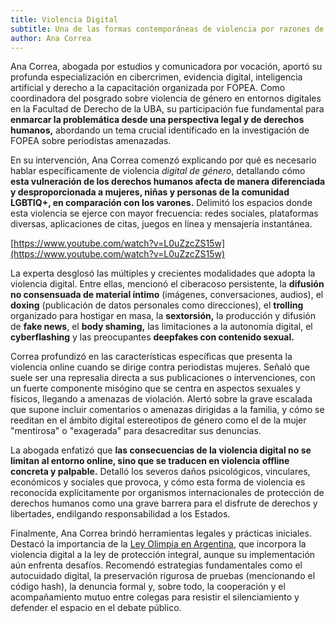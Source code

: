 ```yaml
---
title: Violencia Digital
subtitle: Una de las formas contemporáneas de violencia por razones de género
author: Ana Correa
---
```


Ana Correa, abogada por estudios y comunicadora por vocación, aportó su profunda especialización en cibercrimen, evidencia digital, inteligencia artificial y derecho a la capacitación organizada por FOPEA. Como coordinadora del posgrado sobre violencia de género en entornos digitales en la Facultad de Derecho de la UBA, su participación fue fundamental para **enmarcar la problemática desde una perspectiva legal y de derechos humanos,** abordando un tema crucial identificado en la investigación de FOPEA sobre periodistas amenazadas.  

En su intervención, Ana Correa comenzó explicando por qué es necesario hablar específicamente de violencia *digital de género*, detallando cómo **esta vulneración de los derechos humanos afecta de manera diferenciada y desproporcionada a mujeres, niñas y personas de la comunidad LGBTIQ+, en comparación con los varones.** Delimitó los espacios donde esta violencia se ejerce con mayor frecuencia: redes sociales, plataformas diversas, aplicaciones de citas, juegos en línea y mensajería instantánea.  

[https://www.youtube.com/watch?v=L0uZzcZS15w](https://www.youtube.com/watch?v=L0uZzcZS15w) 

La experta desglosó las múltiples y crecientes modalidades que adopta la violencia digital. Entre ellas, mencionó el ciberacoso persistente, la **difusión no consensuada de material íntimo** (imágenes, conversaciones, audios), el **doxing** (publicación de datos personales como direcciones), el **trolling** organizado para hostigar en masa, la **sextorsión,** la producción y difusión de **fake news**, el **body shaming,** las limitaciones a la autonomía digital, el **cyberflashing** y las preocupantes **deepfakes con contenido sexual.**

Correa profundizó en las características específicas que presenta la violencia online cuando se dirige contra periodistas mujeres. Señaló que suele ser una represalia directa a sus publicaciones o intervenciones, con un fuerte componente misógino que se centra en aspectos sexuales y físicos, llegando a amenazas de violación. Alertó sobre la grave escalada que supone incluir comentarios o amenazas dirigidas a la familia, y cómo se reeditan en el ámbito digital estereotipos de género como el de la mujer "mentirosa" o "exagerada" para desacreditar sus denuncias.  

La abogada enfatizó que **las consecuencias de la violencia digital no se limitan al entorno online, sino que se traducen en violencia offline concreta y palpable.** Detalló los severos daños psicológicos, vinculares, económicos y sociales que provoca, y cómo esta forma de violencia es reconocida explícitamente por organismos internacionales de protección de derechos humanos como una grave barrera para el disfrute de derechos y libertades, endilgando responsabilidad a los Estados.  

Finalmente, Ana Correa brindó herramientas legales y prácticas iniciales. Destacó la importancia de la [Ley Olimpia en Argentina](https://www.argentina.gob.ar/noticias/ley-olimpia-el-gobierno-promulgo-la-legislacion-que-incorpora-la-violencia-digital-como-una), que incorpora la violencia digital a la ley de protección integral, aunque su implementación aún enfrenta desafíos. Recomendó estrategias fundamentales como el autocuidado digital, la preservación rigurosa de pruebas (mencionando el código hash), la denuncia formal y, sobre todo, la cooperación y el acompañamiento mutuo entre colegas para resistir el silenciamiento y defender el espacio en el debate público.  
